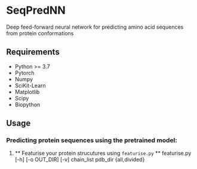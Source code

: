 # SeqPredNN

Deep feed-forward neural network for predicting amino acid sequences from protein conformations

## Requirements

* Python >= 3.7
* Pytorch
* Numpy
* SciKit-Learn
* Matplotlib
* Scipy
* Biopython

## Usage

### Predicting protein sequences using the pretrained model:

1.  ** Featurise your protein strucutures using `featurise.py` **
   featurise.py [-h] [-o OUT_DIR] [-v] chain_list pdb_dir {all,divided}
